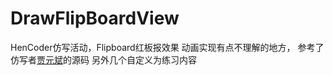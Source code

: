 # DrawFlipBoardView
HenCoder仿写活动，Flipboard红板报效果
动画实现有点不理解的地方， 参考了仿写者[贾元斌](https://github.com/sunnyxibei)的源码
另外几个自定义为练习内容
